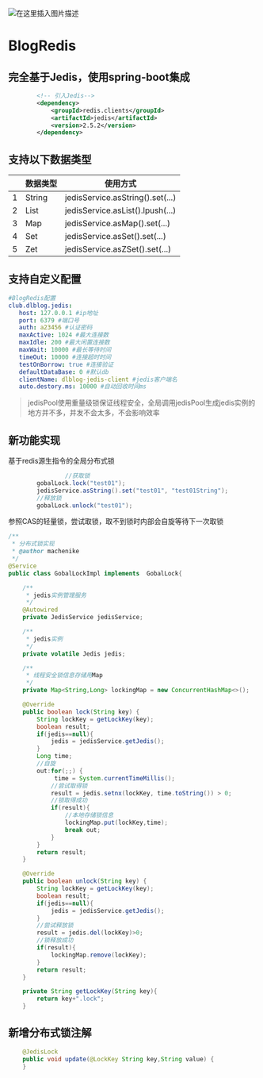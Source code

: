 ![在这里插入图片描述](https://imgconvert.csdnimg.cn/aHR0cHM6Ly93d3cuZGxibG9nLmNsdWIvZmlsZS8yMDIwMDQyNS9welBtaUhzay5wbmc?x-oss-process=image/format,png)
# BlogRedis

## 完全基于Jedis，使用spring-boot集成
```xml
		<!-- 引入Jedis-->
		<dependency>
			<groupId>redis.clients</groupId>
			<artifactId>jedis</artifactId>
			<version>2.5.2</version>
		</dependency>
```
## 支持以下数据类型
|  | 数据类型 |使用方式|
|--|--|--|
| 1 | String |jedisService.asString().set(...)|
| 2 | List |jedisService.asList().lpush(...)|
| 3 | Map |jedisService.asMap().set(...)|
| 4 | Set |jedisService.asSet().set(...)|
| 5 | Zet |jedisService.asZSet().set(...)|

## 支持自定义配置

```yml
#BlogRedis配置
club.dlblog.jedis:
   host: 127.0.0.1 #ip地址
   port: 6379 #端口号
   auth: a23456 #认证密码
   maxActive: 1024 #最大连接数
   maxIdle: 200 #最大闲置连接数
   maxWait: 10000 #最长等待时间
   timeOut: 10000 #连接超时时间
   testOnBorrow: true #连接验证
   defaultDataBase: 0 #默认db
   clientName: dlblog-jedis-client #jedis客户端名
   auto.destory.ms: 10000 #自动回收时间ms
```   

> jedisPool使用重量级锁保证线程安全，全局调用jedisPool生成jedis实例的地方并不多，并发不会太多，不会影响效率

## 新功能实现
基于redis源生指令的全局分布式锁
```java
                //获取锁
		gobalLock.lock("test01");
		jedisService.asString().set("test01", "test01String");
		//释放锁
		gobalLock.unlock("test01");
```
参照CAS的轻量锁，尝试取锁，取不到锁时内部会自旋等待下一次取锁

```java
/**
 * 分布式锁实现
 * @author machenike
 */
@Service
public class GobalLockImpl implements  GobalLock{

    /**
     * jedis实例管理服务
     */
    @Autowired
    private JedisService jedisService;

    /**
     * jedis实例
     */
    private volatile Jedis jedis;

    /**
     * 线程安全锁信息存储用Map
     */
    private Map<String,Long> lockingMap = new ConcurrentHashMap<>();

    @Override
    public boolean lock(String key) {
        String lockKey = getLockKey(key);
        boolean result;
        if(jedis==null){
            jedis = jedisService.getJedis();
        }
        Long time;
        //自旋
        out:for(;;) {
             time = System.currentTimeMillis();
            //尝试取得锁
            result = jedis.setnx(lockKey, time.toString()) > 0;
            //锁取得成功
            if(result){
                //本地存储锁信息
                lockingMap.put(lockKey,time);
                break out;
            }
        }
        return result;
    }

    @Override
    public boolean unlock(String key) {
        String lockKey = getLockKey(key);
        boolean result;
        if(jedis==null){
            jedis = jedisService.getJedis();
        }
        //尝试释放锁
        result = jedis.del(lockKey)>0;
        //锁释放成功
        if(result){
            lockingMap.remove(lockKey);
        }
        return result;
    }

    private String getLockKey(String key){
        return key+".lock";
    }
```

## 新增分布式锁注解
```java
    @JedisLock
    public void update(@LockKey String key,String value) {
    }
```
